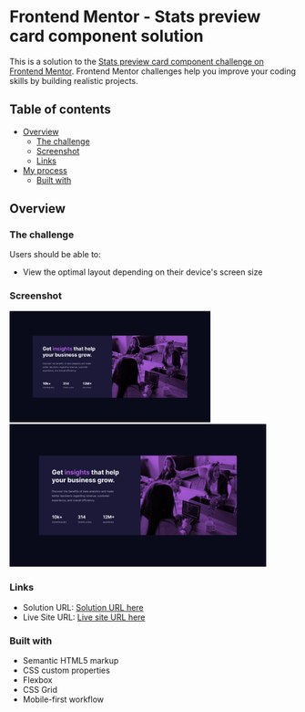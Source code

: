 # Frontend Mentor - Stats preview card component solution

This is a solution to the [Stats preview card component challenge on Frontend Mentor](https://www.frontendmentor.io/challenges/stats-preview-card-component-8JqbgoU62). Frontend Mentor challenges help you improve your coding skills by building realistic projects.

## Table of contents

- [Overview](#overview)
  - [The challenge](#the-challenge)
  - [Screenshot](#screenshot)
  - [Links](#links)
- [My process](#my-process)
  - [Built with](#built-with)

## Overview

### The challenge

Users should be able to:

- View the optimal layout depending on their device's screen size

### Screenshot

<img src="/images/desktop.jpg" width="70%" />
<img src="/images/desktop.jpg" height="250" />

### Links

- Solution URL: [Solution URL here](https://www.frontendmentor.io/solutions/html-css-kmg5OPnCG)
- Live Site URL: [Live site URL here](https://stats-preview-card-component-rouge-five.vercel.app/)

### Built with

- Semantic HTML5 markup
- CSS custom properties
- Flexbox
- CSS Grid
- Mobile-first workflow
